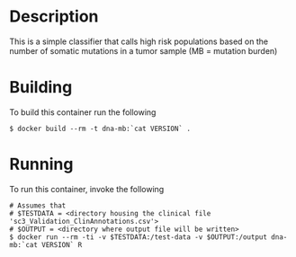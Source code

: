 Description
===========

This is a simple classifier that calls high risk populations based on the number
of somatic mutations in a tumor sample (MB = mutation burden)

Building
========

To build this container run the following
```
$ docker build --rm -t dna-mb:`cat VERSION` .
```

Running
=======

To run this container, invoke the following
```
# Assumes that
# $TESTDATA = <directory housing the clinical file 'sc3_Validation_ClinAnnotations.csv'>
# $OUTPUT = <directory where output file will be written>
$ docker run --rm -ti -v $TESTDATA:/test-data -v $OUTPUT:/output dna-mb:`cat VERSION` R
```
